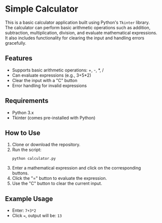 
# Simple Calculator

This is a basic calculator application built using Python's `Tkinter` library. The calculator can perform basic arithmetic operations such as addition, subtraction, multiplication, division, and evaluate mathematical expressions. It also includes functionality for clearing the input and handling errors gracefully.

## Features

- Supports basic arithmetic operations: +, -, *, /
- Can evaluate expressions (e.g., 3+5*2)
- Clear the input with a "C" button
- Error handling for invalid expressions

## Requirements

- Python 3.x
- Tkinter (comes pre-installed with Python)

## How to Use

1. Clone or download the repository.
2. Run the script:
   ```bash
   python calculator.py
   ```
3. Enter a mathematical expression and click on the corresponding buttons.
4. Click the "=" button to evaluate the expression.
5. Use the "C" button to clear the current input.

## Example Usage

- Enter: `7+3*2`
- Click `=`, output will be: `13`


